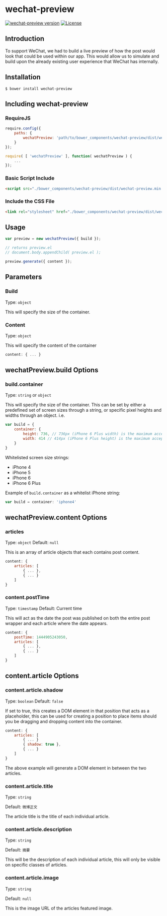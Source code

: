 # wechat-preview
[![wechat-preview version](https://img.shields.io/badge/wechat--preview-v1.0.6-brightgreen.svg)](https://github.com/mailmangroup/wechat-preview/) [![License](http://img.shields.io/badge/License-MIT-blue.svg)](http://opensource.org/licenses/MIT)

## Introduction
To support WeChat, we had to build a live preview of how the post would look that could be used within our app. This would allow us to simulate and build upon the already existing user experience that WeChat has internally.

## Installation
```
$ bower install wechat-preview
```

## Including wechat-preview
### RequireJS
```javascript
require.config({
    paths: {
        wechatPreview: 'path/to/bower_components/wechat-preview/dist/wechat-preview.min'
    }
});

require( [ 'wechatPreview' ], function( wechatPreview ) {
    ...
});
```
### Basic Script Include
```html
<script src="./bower_components/wechat-preview/dist/wechat-preview.min.js"></script>
```
### Include the CSS File
```html
<link rel="stylesheet" href="./bower_components/wechat-preview/dist/wechat-preview.css">
```

## Usage
```javascript
var preview = new wechatPreview({ build });

// returns preview.el
// document.body.appendChild( preview.el );

preview.generate({ content });
```

## Parameters

### Build

Type: `object`

This will specify the size of the container.

### Content

Type: `object`

This will specify the content of the container

```javascript
content: { ... }
```

## wechatPreview.build Options

### build.container

Type: `string` or `object`

This will specify the size of the container. This can be set by either a predefined set of screen sizes through a string, or specific pixel heights and widths through an object. i.e.

```javascript
var build = {
    container: {
        height: 736, // 736px (iPhone 6 Plus width) is the maximum accepted height
        width: 414 // 414px (iPhone 6 Plus height) is the maximum accepted width
    }
}
```

Whitelisted screen size strings:

- iPhone 4
- iPhone 5
- iPhone 6
- iPhone 6 Plus

Example of `build.container` as a whitelist iPhone string:

```javascript
var build = container: 'iphone4'
```

## wechatPreview.content Options

### articles

Type: `object`
Default: `null`

This is an array of article objects that each contains post content.

```javascript
content: {
    articles: [
        { ... },
        { ... }
    ]
}
```

### content.postTime
Type: `timestamp`
Default: Current time

This will act as the date the post was published on both the entire post wrapper and each article where the date appears.

```javascript
content: {
    postTime: 1444905243050,
    articles: [
        { ... },
        { ... }
    ]
}
```

## content.article Options

### content.article.shadow

Type: `boolean`
Default: `false`

If set to true, this creates a DOM element in that position that acts as a placeholder, this can be used for creating a position to place items should you be dragging and dropping content into the container.

```javascript
content: {
    articles: [
        { ... }
        { shadow: true },
        { ... }
    ]
}
```

The above example will generate a DOM element in between the two articles.

### content.article.title

Type: `string`

Default: `微博正文`

The article title is the title of each individual article.

### content.article.description

Type: `string`

Default: `摘要`

This will be the description of each individual article, this will only be visible on specific classes of articles.

### content.article.image

Type: `string`

Default: `null`

This is the image URL of the articles featured image.